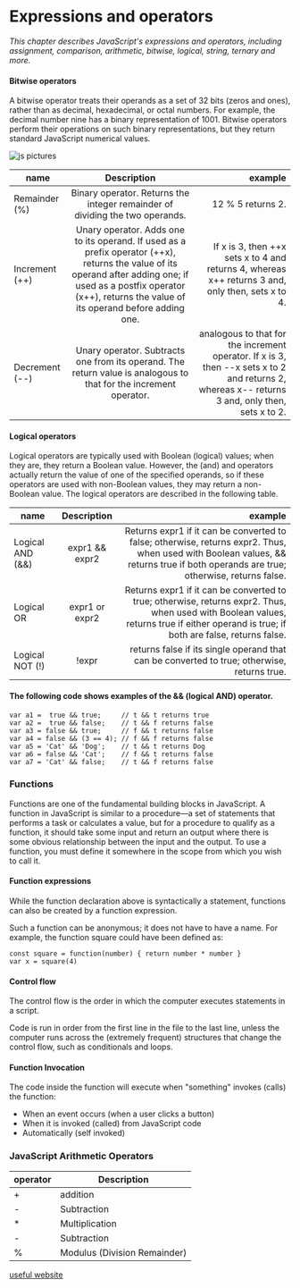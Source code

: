 # Expressions and operators

*This chapter describes JavaScript's expressions and operators, including assignment, comparison, arithmetic, bitwise, logical, string, ternary and more.*

#### Bitwise operators

A bitwise operator treats their operands as a set of 32 bits (zeros and ones), rather than as decimal, hexadecimal, or octal numbers. For example, the decimal number nine has a binary representation of 1001. Bitwise operators perform their operations on such binary representations, but they return standard JavaScript numerical values. 

![js pictures](https://www.javascript.ba/system/posts/images/000/001/163/original/1_1gByVzAtW0myl9e9CsGqhw.jpeg)

| name  |  Description   | example  |
| ------------- |:-------------:| -----:|
| Remainder (%)    | Binary operator. Returns the integer remainder of dividing the two operands.  | 12 % 5 returns 2. |
| Increment (++)     | Unary operator. Adds one to its operand. If used as a prefix operator (++x), returns the value of its operand after adding one; if used as a postfix operator (x++), returns the value of its operand before adding one.    | If x is 3, then ++x sets x to 4 and returns 4, whereas x++ returns 3 and, only then, sets x to 4.  |
| Decrement (--)  | Unary operator. Subtracts one from its operand. The return value is analogous to that for the increment operator.    |analogous to that for the increment operator. 	If x is 3, then --x sets x to 2 and returns 2, whereas x-- returns 3 and, only then, sets x to 2. |

#### Logical operators

Logical operators are typically used with Boolean (logical) values; when they are, they return a Boolean value. However, the (and) and operators actually return the value of one of the specified operands, so if these operators are used with non-Boolean values, they may return a non-Boolean value. The logical operators are described in the following table. 


| name  |  Description   | example  |
| ------------- |:-------------:| -----:|
| Logical AND (&&)   |expr1 && expr2 | Returns expr1 if it can be converted to false; otherwise, returns expr2. Thus, when used with Boolean values, && returns true if both operands are true; otherwise, returns false.  |
| Logical OR     | expr1 or expr2   | Returns expr1 if it can be converted to true; otherwise, returns expr2. Thus, when used with Boolean values,  returns true if either operand is true; if both are false, returns false.  |
| Logical NOT (!)  | !expr |returns false if its single operand that can be converted to true; otherwise, returns true. |

#### The following code shows examples of the && (logical AND) operator.

```
var a1 =  true && true;     // t && t returns true
var a2 =  true && false;    // t && f returns false
var a3 = false && true;     // f && t returns false
var a4 = false && (3 == 4); // f && f returns false
var a5 = 'Cat' && 'Dog';    // t && t returns Dog
var a6 = false && 'Cat';    // f && t returns false
var a7 = 'Cat' && false;    // t && f returns false
```
### Functions

Functions are one of the fundamental building blocks in JavaScript. A function in JavaScript is similar to a procedure—a set of statements that performs a task or calculates a value, but for a procedure to qualify as a function, it should take some input and return an output where there is some obvious relationship between the input and the output. To use a function, you must define it somewhere in the scope from which you wish to call it.

#### Function expressions

While the function declaration above is syntactically a statement, functions can also be created by a function expression.

Such a function can be anonymous; it does not have to have a name. For example, the function square could have been defined as:

```
const square = function(number) { return number * number }
var x = square(4)
```

#### Control flow

The control flow is the order in which the computer executes statements in a script.

Code is run in order from the first line in the file to the last line, unless the computer runs across the (extremely frequent) structures that change the control flow, such as conditionals and loops. 

#### Function Invocation

The code inside the function will execute when "something" invokes (calls) the function:

  * When an event occurs (when a user clicks a button)
  * When it is invoked (called) from JavaScript code
  * Automatically (self invoked)

### JavaScript Arithmetic Operators

| operator | Description |
| --- | ----------- |
| + | addition|
|-  |  Subtraction |
|* | Multiplication |
|-  |  Subtraction |
| %  |  Modulus (Division Remainder) |

[useful website](https://www.tutorialsteacher.com/javascript/javascript-operators)

